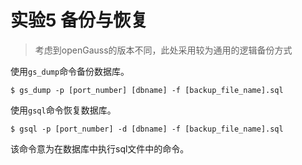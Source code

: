 # 实验5 备份与恢复

> 考虑到openGauss的版本不同，此处采用较为通用的逻辑备份方式

使用`gs_dump`​命令备份数据库。

```shell
$ gs_dump -p [port_number] [dbname] -f [backup_file_name].sql
```

使用`gsql`​命令恢复数据库。

```shell
$ gsql -p [port_number] -d [dbname] -f [backup_file_name].sql
```

该命令意为在数据库中执行sql文件中的命令。
